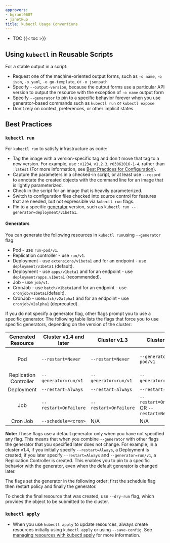 ```yaml
---
approvers:
- bgrant0607
- janetkuo
title: kubectl Usage Conventions
---
```


* TOC
{{< toc >}}

## Using `kubectl` in Reusable Scripts

For a stable output in a script:

* Request one of the machine-oriented output forms, such as `-o name`, `-o json`, `-o yaml`, `-o go-template`, or `-o jsonpath`
* Specify `--output-version`, because the output forms use a particular API version to output the resource with the exception of `-o name` output form
* Specify `--generator` to pin to a specific behavior forever when you use generator-based commands such as `kubectl run` or `kubectl expose`
* Don't rely on context, preferences, or other implicit states.

## Best Practices

### `kubectl run`

For `kubectl run` to satisfy infrastructure as code:

* Tag the image with a version-specific tag and don't move that tag to a new version. For example, use `:v1234`, `v1.2.3`, `r03062016-1-4`, rather than `:latest` (For more information, see [Best Practices for Configuration](/docs/concepts/configuration/overview/#container-images)).
* Capture the parameters in a checked-in script, or at least use `--record` to annotate the created objects with the command line for an image that is lightly parameterized.
* Check in the script for an image that is heavily parameterized.
* Switch to configuration files checked into source control for features that are needed, but not expressible via `kubectl run` flags.
* Pin to a specific [generator](#generators) version, such as `kubectl run --generator=deployment/v1beta1`.

#### Generators

You can generate the following resources in `kubectl run`using `--generator` flag:

* Pod - use `run-pod/v1`.
* Replication controller - use `run/v1`.
* Deployment - use `extensions/v1beta1` and for an endpoint - use `deployment/v1beta1` (default).
* Deployment - use `apps/v1beta1` and for an endpoint - use `deployment/apps.v1beta1` (recommended).
* Job - use `job/v1`.
* CronJob - use `batch/v1beta1`and for an endpoint - use `cronjob/v1beta1`(default).
* CronJob - use`batch/v2alpha1` and for an endpoint - use `cronjob/v2alpha1` (deprecated).

If you do not specify a generator flag, other flags prompt you to use a specific generator. The following table lists the flags that force you to use specific generators, depending on the version of the cluster:

|   Generated Resource   | Cluster v1.4 and later | Cluster v1.3          | Cluster v1.2                               | Cluster v1.1 and earlier                   |
|:----------------------:|------------------------|-----------------------|--------------------------------------------|--------------------------------------------|
| Pod                    | `--restart=Never`      | `--restart=Never`     | `--generator=run-pod/v1`                   | `--restart=OnFailure` OR `--restart=Never` |
| Replication Controller | `--generator=run/v1`   | `--generator=run/v1`  | `--generator=run/v1`                       | `--restart=Always`                         |
| Deployment             | `--restart=Always`     | `--restart=Always`    | `--restart=Always`                         | N/A                                        |
| Job                    | `--restart=OnFailure`  | `--restart=OnFailure` | `--restart=OnFailure` OR `--restart=Never` | N/A                                        |
| Cron Job               | `--schedule=<cron>`    | N/A                   | N/A                                        | N/A                                        |

**Note:** These flags use a default generator only when you have not specified
any flag.  This means that when you combine `--generator` with other flags the generator that you specified later does not change. For example, in a cluster v1.4, if you initially specify
`--restart=Always`, a Deployment is created; if you later specify `--restart=Always`
and `--generator=run/v1`, a Replication Controller is created.
This enables you to pin to a specific behavior with the generator,
even when the default generator is changed later.

The flags set the generator in the following order: first the schedule flag then restart policy and finally the generator.

To check the final resource that was created, use `--dry-run`
flag, which provides the object to be submitted to the cluster.


### `kubectl apply`

* When you use `kubectl apply` to update resources, always create resources initially using `kubectl apply` or using `--save-config`. See [managing resources with kubectl apply](/docs/concepts/cluster-administration/manage-deployment/#kubectl-apply) for more information.
